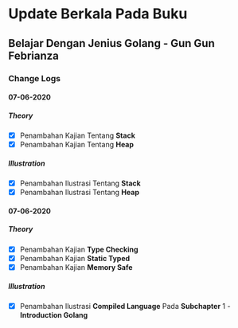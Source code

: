 # Update Berkala Pada Buku

## Belajar Dengan Jenius Golang - Gun Gun Febrianza

### Change Logs

#### 07-06-2020

##### **Theory**

- [x] Penambahan Kajian Tentang **Stack** 
- [x] Penambahan Kajian Tentang **Heap**

##### Illustration

- [x] Penambahan Ilustrasi Tentang **Stack**
- [x] Penambahan Ilustrasi Tentang **Heap**

#### 07-06-2020

##### Theory

- [x] Penambahan Kajian **Type Checking**
- [x] Penambahan Kajian **Static Typed**
- [x] Penambahan Kajian **Memory Safe**

##### Illustration

- [x] Penambahan Ilustrasi **Compiled Language** Pada **Subchapter** 1 - **Introduction Golang**

##### 